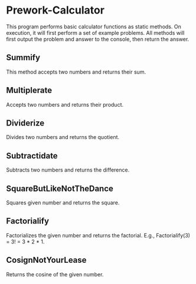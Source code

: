 # Prework-Calculator

This program performs basic calculator functions as static methods. On execution, it will first perform a set of example problems. All methods will first output the problem and answer to the console, then return the answer. 

## Summify
This method accepts two numbers and returns their sum.

## Multiplerate
Accepts two numbers and returns their product.

## Dividerize
Divides two numbers and returns the quotient.

## Subtractidate
Subtracts two numbers and returns the difference.

## SquareButLikeNotTheDance
Squares given number and returns the square.

## Factorialify
Factorializes the given number and returns the factorial. 
E.g., Factorialify(3) = 3! = 3 * 2 * 1.
           
## CosignNotYourLease
Returns the cosine of the given number.
